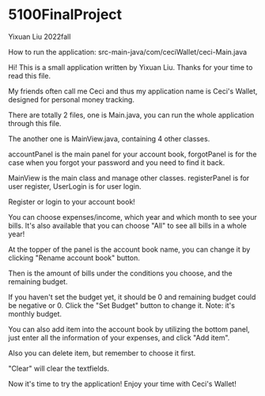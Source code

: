 # 5100FinalProject
Yixuan Liu 2022fall

How to run the application: src-main-java/com/ceciWallet/ceci-Main.java

Hi! This is a small application written by Yixuan Liu. Thanks for your time to read this file.

My friends often call me Ceci and thus my application name is Ceci's Wallet, designed for personal money tracking.

There are totally 2 files, one is Main.java, you can run the whole application through this file.

The another one is MainView.java, containing 4 other classes.

accountPanel is the main panel for your account book, forgotPanel is for the case when you forgot your password and you need to find it back.

MainView is the main class and manage other classes. registerPanel is for user register, UserLogin is for user login.



Register or login to your account book!

You can choose expenses/income, which year and which month to see your bills. It's also available that you can choose "All" to see all bills in a whole year!

At the topper of the panel is the account book name, you can change it by clicking "Rename account book" button.

Then is the amount of bills under the conditions you choose, and the remaining budget.

If you haven't set the budget yet, it should be 0 and remaining budget could be negative or 0. Click the "Set Budget" button to change it. Note: it's monthly budget.



You can also add item into the account book by utilizing the bottom panel, just enter all the information of your expenses, and click "Add item".

Also you can delete item, but remember to choose it first.

"Clear" will clear the textfields.


Now it's time to try the application! Enjoy your time with Ceci's Wallet!

